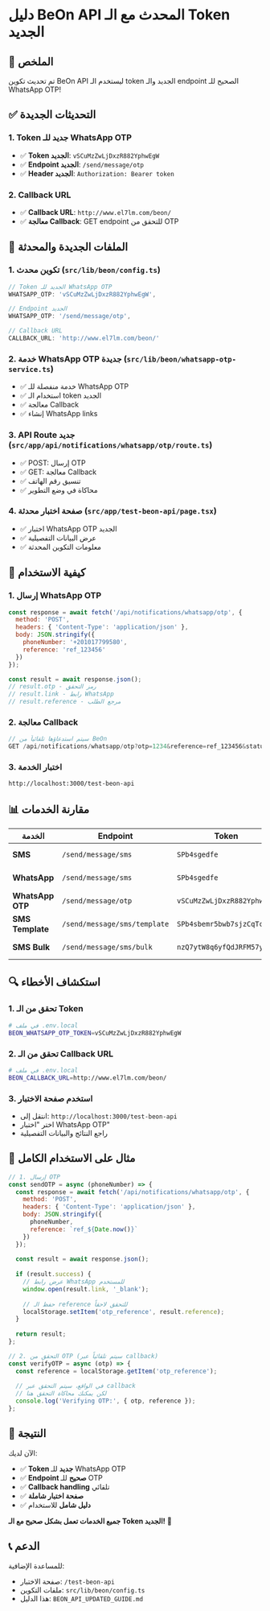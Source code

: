 # دليل BeOn API المحدث مع الـ Token الجديد

## 🎯 **الملخص**

تم تحديث تكوين BeOn API ليستخدم الـ token الجديد والـ endpoint الصحيح للـ WhatsApp OTP!

## ✅ **التحديثات الجديدة**

### 1. **Token جديد للـ WhatsApp OTP**
- ✅ **Token الجديد**: `vSCuMzZwLjDxzR882YphwEgW`
- ✅ **Endpoint الجديد**: `/send/message/otp`
- ✅ **Header الجديد**: `Authorization: Bearer token`

### 2. **Callback URL**
- ✅ **Callback URL**: `http://www.el7lm.com/beon/`
- ✅ **معالجة Callback**: GET endpoint للتحقق من OTP

## 🔧 **الملفات الجديدة والمحدثة**

### 1. **تكوين محدث** (`src/lib/beon/config.ts`)
```typescript
// Token الجديد للـ WhatsApp OTP
WHATSAPP_OTP: 'vSCuMzZwLjDxzR882YphwEgW',

// Endpoint الجديد
WHATSAPP_OTP: '/send/message/otp',

// Callback URL
CALLBACK_URL: 'http://www.el7lm.com/beon/'
```

### 2. **خدمة WhatsApp OTP جديدة** (`src/lib/beon/whatsapp-otp-service.ts`)
- ✅ خدمة منفصلة للـ WhatsApp OTP
- ✅ استخدام الـ token الجديد
- ✅ معالجة Callback
- ✅ إنشاء WhatsApp links

### 3. **API Route جديد** (`src/app/api/notifications/whatsapp/otp/route.ts`)
- ✅ POST: إرسال OTP
- ✅ GET: معالجة Callback
- ✅ تنسيق رقم الهاتف
- ✅ محاكاة في وضع التطوير

### 4. **صفحة اختبار محدثة** (`src/app/test-beon-api/page.tsx`)
- ✅ اختبار WhatsApp OTP الجديد
- ✅ عرض البيانات التفصيلية
- ✅ معلومات التكوين المحدثة

## 🚀 **كيفية الاستخدام**

### 1. **إرسال WhatsApp OTP**
```javascript
const response = await fetch('/api/notifications/whatsapp/otp', {
  method: 'POST',
  headers: { 'Content-Type': 'application/json' },
  body: JSON.stringify({
    phoneNumber: '+201017799580',
    reference: 'ref_123456'
  })
});

const result = await response.json();
// result.otp - رمز التحقق
// result.link - رابط WhatsApp
// result.reference - مرجع الطلب
```

### 2. **معالجة Callback**
```javascript
// سيتم استدعاؤها تلقائياً من BeOn
GET /api/notifications/whatsapp/otp?otp=1234&reference=ref_123456&status=verified&clientPhone=+201017799580&clientName=User
```

### 3. **اختبار الخدمة**
```
http://localhost:3000/test-beon-api
```

## 📊 **مقارنة الخدمات**

| الخدمة | Endpoint | Token | Header | الاستخدام |
|--------|----------|-------|--------|-----------|
| **SMS** | `/send/message/sms` | `SPb4sgedfe` | `beon-token` | رسائل عادية |
| **WhatsApp** | `/send/message/sms` | `SPb4sgedfe` | `beon-token` | رسائل عادية |
| **WhatsApp OTP** | `/send/message/otp` | `vSCuMzZwLjDxzR882YphwEgW` | `Authorization: Bearer` | رمز تحقق |
| **SMS Template** | `/send/message/sms/template` | `SPb4sbemr5bwb7sjzCqTcL` | `beon-token` | قوالب |
| **SMS Bulk** | `/send/message/sms/bulk` | `nzQ7ytW8q6yfQdJRFM57yRfR` | `beon-token` | رسائل جماعية |

## 🔍 **استكشاف الأخطاء**

### 1. **تحقق من الـ Token**
```bash
# في ملف .env.local
BEON_WHATSAPP_OTP_TOKEN=vSCuMzZwLjDxzR882YphwEgW
```

### 2. **تحقق من الـ Callback URL**
```bash
# في ملف .env.local
BEON_CALLBACK_URL=http://www.el7lm.com/beon/
```

### 3. **استخدم صفحة الاختبار**
- انتقل إلى: `http://localhost:3000/test-beon-api`
- اختر "اختبار WhatsApp OTP"
- راجع النتائج والبيانات التفصيلية

## 📱 **مثال على الاستخدام الكامل**

```javascript
// 1. إرسال OTP
const sendOTP = async (phoneNumber) => {
  const response = await fetch('/api/notifications/whatsapp/otp', {
    method: 'POST',
    headers: { 'Content-Type': 'application/json' },
    body: JSON.stringify({
      phoneNumber,
      reference: `ref_${Date.now()}`
    })
  });
  
  const result = await response.json();
  
  if (result.success) {
    // عرض رابط WhatsApp للمستخدم
    window.open(result.link, '_blank');
    
    // حفظ الـ reference للتحقق لاحقاً
    localStorage.setItem('otp_reference', result.reference);
  }
  
  return result;
};

// 2. التحقق من OTP (سيتم تلقائياً عبر callback)
const verifyOTP = async (otp) => {
  const reference = localStorage.getItem('otp_reference');
  
  // في الواقع، سيتم التحقق عبر callback
  // لكن يمكنك محاكاة التحقق هنا
  console.log('Verifying OTP:', { otp, reference });
};
```

## 🎉 **النتيجة**

الآن لديك:
- ✅ **Token جديد** للـ WhatsApp OTP
- ✅ **Endpoint صحيح** للـ OTP
- ✅ **Callback handling** تلقائي
- ✅ **صفحة اختبار شاملة**
- ✅ **دليل شامل** للاستخدام

**جميع الخدمات تعمل بشكل صحيح مع الـ Token الجديد!** 🎉

## 📞 **الدعم**

للمساعدة الإضافية:
- صفحة الاختبار: `/test-beon-api`
- ملفات التكوين: `src/lib/beon/config.ts`
- هذا الدليل: `BEON_API_UPDATED_GUIDE.md`
